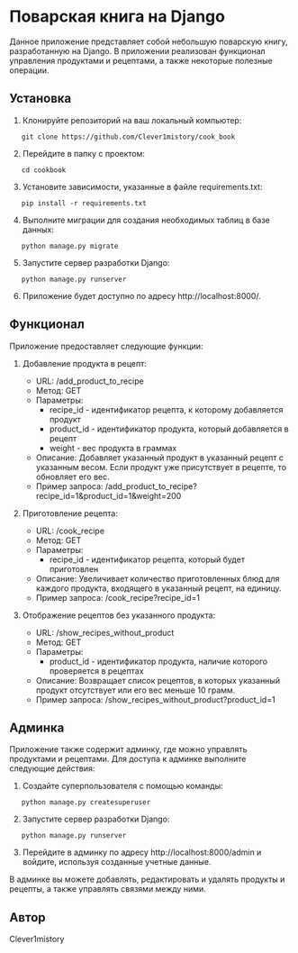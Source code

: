 # Поварская книга на Django

Данное приложение представляет собой небольшую поварскую книгу, разработанную на Django. В приложении реализован функционал управления продуктами и рецептами, а также некоторые полезные операции.

## Установка

1. Клонируйте репозиторий на ваш локальный компьютер:
```
   git clone https://github.com/Clever1mistory/cook_book
```
2. Перейдите в папку с проектом:
```
   cd cookbook
```
3. Установите зависимости, указанные в файле requirements.txt:
```
   pip install -r requirements.txt
```
4. Выполните миграции для создания необходимых таблиц в базе данных:
```
   python manage.py migrate
```
5. Запустите сервер разработки Django:
```
   python manage.py runserver
```
6. Приложение будет доступно по адресу http://localhost:8000/.

## Функционал

Приложение предоставляет следующие функции:

1. Добавление продукта в рецепт:
   - URL: /add_product_to_recipe
   - Метод: GET
   - Параметры:
     - recipe_id - идентификатор рецепта, к которому добавляется продукт
     - product_id - идентификатор продукта, который добавляется в рецепт
     - weight - вес продукта в граммах
   - Описание: Добавляет указанный продукт в указанный рецепт с указанным весом. Если продукт уже присутствует в рецепте, то обновляет его вес.
   - Пример запроса: /add_product_to_recipe?recipe_id=1&product_id=1&weight=200

2. Приготовление рецепта:
   - URL: /cook_recipe
   - Метод: GET
   - Параметры:
     - recipe_id - идентификатор рецепта, который будет приготовлен
   - Описание: Увеличивает количество приготовленных блюд для каждого продукта, входящего в указанный рецепт, на единицу.
   - Пример запроса: /cook_recipe?recipe_id=1

3. Отображение рецептов без указанного продукта:
   - URL: /show_recipes_without_product
   - Метод: GET
   - Параметры:
     - product_id - идентификатор продукта, наличие которого проверяется в рецептах
   - Описание: Возвращает список рецептов, в которых указанный продукт отсутствует или его вес меньше 10 грамм.
   - Пример запроса: /show_recipes_without_product?product_id=1

## Админка

Приложение также содержит админку, где можно управлять продуктами и рецептами. Для доступа к админке выполните следующие действия:

1. Создайте суперпользователя с помощью команды:
```
   python manage.py createsuperuser
```
2. Запустите сервер разработки Django:
```
   python manage.py runserver
```
3. Перейдите в админку по адресу http://localhost:8000/admin и войдите, используя созданные учетные данные.

В админке вы можете добавлять, редактировать и удалять продукты и рецепты, а также управлять связями между ними.

## Автор
Clever1mistory
